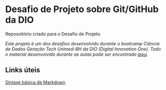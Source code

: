 # Desafio de Projeto sobre Git/GitHub da DIO
Reposoitório criado para o Desafio de Projeto.

*Este projeto é um dos desafios desenvolvido durante o bootcamp Ciência de Dados Geração Tech Unimed-BH da DIO (Digital Innovation One). Todo o material desenvolvido durante as aulas pode ser encontrado [aqui](https://github.com/henrique-sk/Ciencia_de_Dados-DIO-Geracao_Tech_Unimed_BH).*

## Links úteis
[Sintaxe básica de Markdown](https://www.markdownguide.org)
